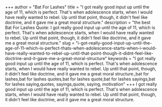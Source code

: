 +++
author = "Bat For Lashes"
title = "I got really good input up until the age of 11, which is perfect. That's when adolescence starts, when I would have really wanted to rebel. Up until that point, though, it didn't feel like doctrine, and it gave me a great moral structure."
description = "the best Bat For Lashes Quote: I got really good input up until the age of 11, which is perfect. That's when adolescence starts, when I would have really wanted to rebel. Up until that point, though, it didn't feel like doctrine, and it gave me a great moral structure."
slug = "i-got-really-good-input-up-until-the-age-of-11-which-is-perfect-thats-when-adolescence-starts-when-i-would-have-really-wanted-to-rebel-up-until-that-point-though-it-didnt-feel-like-doctrine-and-it-gave-me-a-great-moral-structure"
keywords = "I got really good input up until the age of 11, which is perfect. That's when adolescence starts, when I would have really wanted to rebel. Up until that point, though, it didn't feel like doctrine, and it gave me a great moral structure.,bat for lashes,bat for lashes quotes,bat for lashes quote,bat for lashes sayings,bat for lashes saying,quotes, sayings,quote, saying, motivation"
+++
I got really good input up until the age of 11, which is perfect. That's when adolescence starts, when I would have really wanted to rebel. Up until that point, though, it didn't feel like doctrine, and it gave me a great moral structure.
